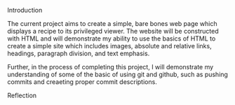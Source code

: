 Introduction

The current project aims to create a simple, bare bones web page which displays a recipe to its privileged viewer. The website will be constructed with HTML and will demonstrate my ability to use the basics of HTML to create a simple site which includes images, absolute and relative links, headings, paragraph division, and text emphasis.

Further, in the process of completing this project, I will demonstrate my understanding of some of the basic of using git and github, such as pushing commits and creaeting proper commit descriptions.



Reflection

